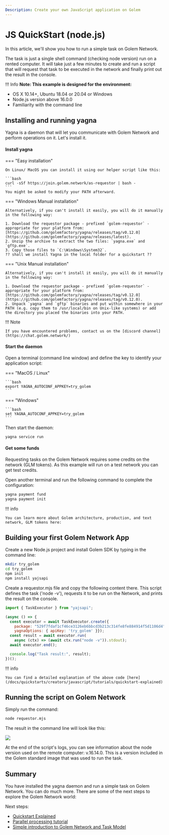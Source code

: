 ```yaml
---
Description: Create your own JavaScript application on Golem
---
```



# JS QuickStart (node.js)

In this article, we'll show you how to run a simple task on Golem Network. 

The task is just a single shell command (checking node version) run on a rented computer. 
It will take just a few minutes to create and run a script that will request that task to be executed in the network and finally print out the result in the console. 


!!! Info
    **Note: This example is designed for the environment:**

* OS X 10.14+, Ubuntu 18.04 or 20.04 or Windows
* Node.js version above 16.0.0
* Familiarity with the command line
    

## Installing and running yagna 

Yagna is a daemon that will let you communicate with Golem Network and perform operations on it. Let's install it.

#### Install yagna

=== "Easy installation"
    
    On Linux/ MacOS you can install it using our helper script like this:
    
    ```bash
    curl -sSf https://join.golem.network/as-requestor | bash -
    ```
    You might be asked to modify your PATH afterward.

    

=== "Windows Manual installation"

    Alternatively, if you can't install it easily, you will do it manually in the following way:
    
    1. Download the requestor package - prefixed `golem-requestor` - appropriate for your platform from: [https://github.com/golemfactory/yagna/releases/tag/v0.12.0](https://github.com/golemfactory/yagna/releases/latest).
    2. Unzip the archive to extract the two files: `yagna.exe` and `gftp.exe`.
    3. Copy those files to `C:\Windows\System32`.
    ?? shall we install Yagna in the local folder for a quickstart ??


=== "Unix Manual installation"

    Alternatively, if you can't install it easily, you will do it manually in the following way:
    
    1. Download the requestor package - prefixed `golem-requestor` - appropriate for your platform from: [https://github.com/golemfactory/yagna/releases/tag/v0.12.0](https://github.com/golemfactory/yagna/releases/tag/v0.12.0).
    2. Unpack `yagna` and `gftp` binaries and put within somewhere in your PATH (e.g. copy them to /usr/local/bin on Unix-like systems) or add the directory you placed the binaries into your PATH.



!!! Note

    If you have encountered problems, contact us on the [discord channel](https://chat.golem.network/)

#### Start the daemon

Open a terminal (command line window) and  define the key to identify your application script:

=== "MacOS / Linux"

   
    ```bash
    export YAGNA_AUTOCONF_APPKEY=try_golem
    ```

=== "Windows"

    
    ```bash
    set YAGNA_AUTOCONF_APPKEY=try_golem
    ```

Then start the daemon:

```bash
yagna service run
```




#### Get some funds

Requesting tasks on the Golem Network requires some credits on the network (GLM tokens). 
As this example will run on a test network you can get test credits.

Open another terminal and run the following command to complete the configuration:

```bash
yagna payment fund
yagna payment init
```


!!! info

    You can learn more about Golem architecture, production, and text network, GLM tokens here:



## Building your first Golem Network App 


Create a new Node.js project and install Golem SDK by typing in the command line:

```bash
mkdir try_golem
cd try_golem
npm init
npm install yajsapi
```

Create a requestor.mjs file and copy the following content there. This script defines the task ('node -v'), requests it to be run on the Network, and prints the result on the console.

```js
import { TaskExecutor } from "yajsapi";

(async () => {
  const executor = await TaskExecutor.create({
    package: "529f7fdaf1cf46ce3126eb6bbcd3b213c314fe8fe884914f5d1106d4",    
    yagnaOptions: { apiKey: 'try_golem' }});
  const result = await executor.run(
    async (ctx) => (await ctx.run("node -v")).stdout);
  await executor.end();

  console.log("Task result:", result);
})();
```

!!! info

    You can find a detailed explanation of the above code [here](/docs/quickstarts/creators/javascript/tutorials/quickstart-explained)


## Running the script on Golem Network

Simply run the command:

```bash
node requestor.mjs
```

The result in the command line will look like this:

![](/assets/js-tutorial-05.gif)


At the end of the script's logs, you can see information about the node version used on the remote computer: v.16.14.0. This is a version included in the Golem standard image that was used to run the task.


## Summary

You have installed the yagna daemon and run a simple task on Golem Network.
You can do much more. There are some of the next steps to explore the Golem Network world:

Next steps:

* [Quickstart Explained](/docs/creators/javascript/tutorials/quickstart-explained)
* [Parallel processing tutorial](/docs/creators/javascript/tutorials/running-parallel-tasks)
* [Simple introduction to Golem Network and Task Model](/docs/creators/javascript/guides/task-model)



